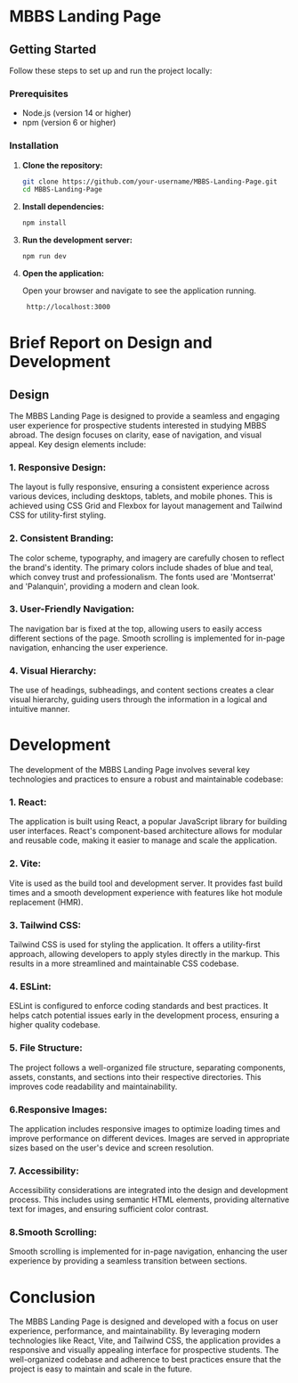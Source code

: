# MBBS Landing Page

## Getting Started

Follow these steps to set up and run the project locally:

### Prerequisites

- Node.js (version 14 or higher)
- npm (version 6 or higher)

### Installation

1. **Clone the repository:**

   ```sh
   git clone https://github.com/your-username/MBBS-Landing-Page.git
   cd MBBS-Landing-Page
2. **Install dependencies:**

   ```sh
   npm install
3. **Run the development server:**

   ```sh
   npm run dev
4. **Open the application:**
 
   Open your browser and navigate to see the application running.
   ```sh
    http://localhost:3000


# Brief Report on Design and Development
## Design
The MBBS Landing Page is designed to provide a seamless and engaging user experience for prospective students interested in studying MBBS abroad. The design focuses on clarity, ease of navigation, and visual appeal. Key design elements include:

### 1. Responsive Design: 
  The layout is fully responsive, ensuring a consistent experience across various devices, including desktops, tablets, and mobile phones. This is achieved using CSS Grid and Flexbox for layout management and Tailwind CSS for utility-first styling.

### 2. Consistent Branding: 
  The color scheme, typography, and imagery are carefully chosen to reflect the brand's identity. The primary colors include shades of blue and teal, which convey trust and professionalism. The fonts used are 'Montserrat' and 'Palanquin', providing a modern and clean look.

### 3. User-Friendly Navigation: 
  The navigation bar is fixed at the top, allowing users to easily access different sections of the page. Smooth scrolling is implemented for in-page navigation, enhancing the user experience.

### 4. Visual Hierarchy: 
  The use of headings, subheadings, and content sections creates a clear visual hierarchy, guiding users through the information in a logical and intuitive manner.

# Development
   The development of the MBBS Landing Page involves several key technologies and practices to ensure a robust and maintainable codebase:

### 1. React: 
  The application is built using React, a popular JavaScript library for building user interfaces. React's component-based architecture allows for modular and reusable code, making it easier to manage and scale the application.

### 2. Vite: 
  Vite is used as the build tool and development server. It provides fast build times and a smooth development experience with features like hot module replacement (HMR).

### 3. Tailwind CSS: 
  Tailwind CSS is used for styling the application. It offers a utility-first approach, allowing developers to apply styles directly in the markup. This results in a more streamlined and maintainable CSS codebase.

### 4. ESLint: 
  ESLint is configured to enforce coding standards and best practices. It helps catch potential issues early in the development process, ensuring a higher quality codebase.

### 5. File Structure: 
  The project follows a well-organized file structure, separating components, assets, constants, and sections into their respective directories. This improves code readability and maintainability.

### 6.Responsive Images: 
  The application includes responsive images to optimize loading times and improve performance on different devices. Images are served in appropriate sizes based on the user's device and screen resolution.

### 7. Accessibility: 
  Accessibility considerations are integrated into the design and development process. This includes using semantic HTML elements, providing alternative text for images, and ensuring sufficient color contrast.

### 8.Smooth Scrolling: 
  Smooth scrolling is implemented for in-page navigation, enhancing the user experience by providing a seamless transition between sections.

# Conclusion
  The MBBS Landing Page is designed and developed with a focus on user experience, performance, and maintainability. By leveraging modern technologies like React, Vite, and Tailwind CSS, the application provides a responsive and visually appealing interface for prospective students. The well-organized codebase and adherence to best practices ensure that the project is easy to maintain and scale in the future.

   
  
  
